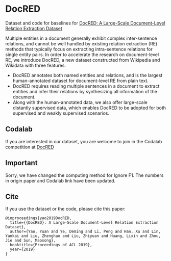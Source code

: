 # DocRED
Dataset and code for baselines for [DocRED: A Large-Scale Document-Level Relation Extraction Dataset](https://arxiv.org/abs/1906.06127v3)

Multiple entities in a document generally exhibit complex inter-sentence relations, and cannot be well handled by existing relation extraction (RE) methods that typically focus on extracting intra-sentence relations for single entity pairs. In order to accelerate the research on document-level RE, we introduce DocRED, a new dataset constructed from Wikipedia and Wikidata with three features: 

+ DocRED annotates both named entities and relations, and is the largest human-annotated dataset for document-level RE from plain text.
+ DocRED requires reading multiple sentences in a document to extract entities and infer their relations by synthesizing all information of the document.
+ Along with the human-annotated data, we also offer large-scale distantly supervised data, which enables DocRED to be adopted for both supervised and weakly supervised scenarios.

## Codalab
If you are interested in our dataset, you are welcome to join in the Codalab competition at [DocRED](https://competitions.codalab.org/competitions/20717)


## Important
Sorry, we have changed the computing method for Ignore  F1. The numbers in origin paper and Codalab link have been updated.

## Cite
If you use the dataset or the code, please cite this paper:
```
@inproceedings{yao2019DocRED,
  title={{DocRED}: A Large-Scale Document-Level Relation Extraction Dataset},
  author={Yao, Yuan and Ye, Deming and Li, Peng and Han, Xu and Lin, Yankai and Liu, Zhenghao and Liu, Zhiyuan and Huang, Lixin and Zhou, Jie and Sun, Maosong},
  booktitle={Proceedings of ACL 2019},
  year={2019}
}
```
